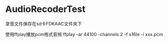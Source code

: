 # AudioRecoderTest
录音文件保存在sd卡FDKAAC文件夹下

使用ffplay播放pcm格式音频
ffplay -ar 44100 -channels 2 -f s16le -i xxx.pcm
